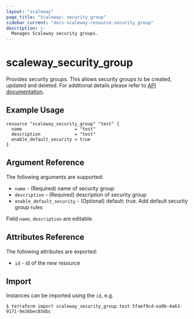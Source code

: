```yaml
---
layout: "scaleway"
page_title: "Scaleway: security_group"
sidebar_current: "docs-scaleway-resource-security_group"
description: |-
  Manages Scaleway security groups.
---
```


# scaleway_security_group

Provides security groups. This allows security groups to be created, updated and deleted.
For additional details please refer to [API documentation](https://developer.scaleway.com/#security-groups).

## Example Usage

```hcl
resource "scaleway_security_group" "test" {
  name                    = "test"
  description             = "test"
  enable_default_security = true
}
```

## Argument Reference

The following arguments are supported:

* `name` - (Required) name of security group
* `description` - (Required) description of security group
* `enable_default_security` - (Optional) default: true. Add default security group rules

Field `name`, `description` are editable.

## Attributes Reference

The following attributes are exported:

* `id` - id of the new resource

## Import

Instances can be imported using the `id`, e.g.

```
$ terraform import scaleway_security_group.test 5faef9cd-ea9b-4a63-9171-9e26bec03dbc
```
